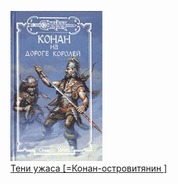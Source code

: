 ![](Тени%20ужаса%20[=Конан-островитянин%20].jpg)  
[Тени ужаса [=Конан-островитянин ]](Тени%20ужаса%20[=Конан-островитянин%20].txt)
